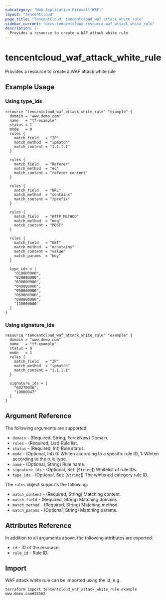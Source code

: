 ```yaml
---
subcategory: "Web Application Firewall(WAF)"
layout: "tencentcloud"
page_title: "TencentCloud: tencentcloud_waf_attack_white_rule"
sidebar_current: "docs-tencentcloud-resource-waf_attack_white_rule"
description: |-
  Provides a resource to create a WAF attack white rule
---
```


# tencentcloud_waf_attack_white_rule

Provides a resource to create a WAF attack white rule

## Example Usage

### Using type_ids

```hcl
resource "tencentcloud_waf_attack_white_rule" "example" {
  domain = "www.demo.com"
  name   = "tf-example"
  status = 1
  mode   = 0
  rules {
    match_field   = "IP"
    match_method  = "ipmatch"
    match_content = "1.1.1.1"
  }

  rules {
    match_field   = "Referer"
    match_method  = "eq"
    match_content = "referer content"
  }

  rules {
    match_field   = "URL"
    match_method  = "contains"
    match_content = "/prefix"
  }

  rules {
    match_field   = "HTTP_METHOD"
    match_method  = "neq"
    match_content = "POST"
  }

  rules {
    match_field   = "GET"
    match_method  = "ncontains"
    match_content = "value"
    match_params  = "key"
  }

  type_ids = [
    "010000000",
    "020000000",
    "030000000",
    "040000000",
    "050000000",
    "060000000",
    "090000000",
    "110000000"
  ]
}
```

### Using signature_ids

```hcl
resource "tencentcloud_waf_attack_white_rule" "example" {
  domain = "www.demo.com"
  name   = "tf-example"
  status = 0
  mode   = 1
  rules {
    match_field   = "IP"
    match_method  = "ipmatch"
    match_content = "1.1.1.1"
  }

  signature_ids = [
    "60270036",
    "10000047"
  ]
}
```

## Argument Reference

The following arguments are supported:

* `domain` - (Required, String, ForceNew) Domain.
* `rules` - (Required, List) Rule list.
* `status` - (Required, Int) Rule status.
* `mode` - (Optional, Int) 0: Whiten according to a specific rule ID, 1: Whiten according to the rule type.
* `name` - (Optional, String) Rule name.
* `signature_ids` - (Optional, Set: [`String`]) Whitelist of rule IDs.
* `type_ids` - (Optional, Set: [`String`]) The whitened category rule ID.

The `rules` object supports the following:

* `match_content` - (Required, String) Matching content.
* `match_field` - (Required, String) Matching domains.
* `match_method` - (Required, String) Matching method.
* `match_params` - (Optional, String) Matching params.

## Attributes Reference

In addition to all arguments above, the following attributes are exported:

* `id` - ID of the resource.
* `rule_id` - Rule ID.



## Import

WAF attack white rule can be imported using the id, e.g.

```
terraform import tencentcloud_waf_attack_white_rule.example www.demo.com#38562
```

